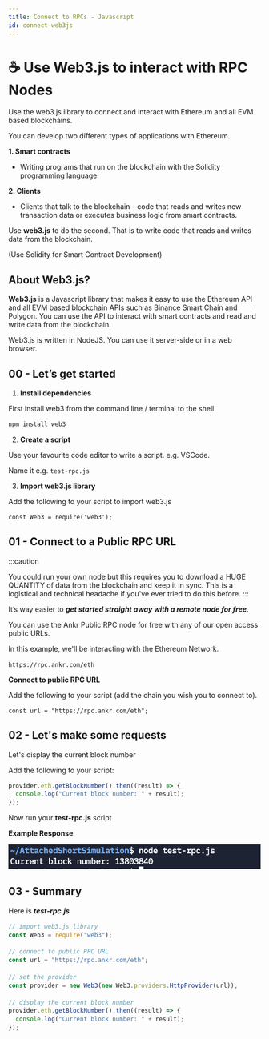 ```yaml
---
title: Connect to RPCs - Javascript
id: connect-web3js 
---
```


# ☕ Use Web3.js to interact with RPC Nodes

Use the web3.js library to connect and interact with Ethereum and all EVM
based blockchains.


You can develop two different types of applications with Ethereum.

**1. Smart contracts** 
- Writing programs that run on the blockchain with the Solidity programming language. 

**2. Clients**
- Clients that talk to the blockchain - code that reads and writes new transaction data or executes business logic from smart contracts.

Use **web3.js** to do the second. That is to write code that reads and writes data from the blockchain.

(Use Solidity for Smart Contract Development)

## About Web3.js?

**Web3.js** is a Javascript library that makes it easy to use the Ethereum API and all EVM based blockchain APIs such as Binance Smart Chain and Polygon. You can use the API to interact with smart contracts and read and write data from the blockchain.

Web3.js is written in NodeJS. You can use it server-side or in a web browser.

## 00 - Let’s get started

1) **Install dependencies**

First install web3 from the command line / terminal to the shell.

```bash
npm install web3
```

2) **Create a script**

Use your favourite code editor to write a script. e.g. VSCode.

Name it e.g. `test-rpc.js`

3) **Import web3.js library**

Add the following to your script to import web3.js

```
const Web3 = require('web3');
```

## 01 - Connect to a Public RPC URL

:::caution

You could run your own node but this requires you to download a HUGE QUANTITY of data from the blockchain and keep it in sync. This is a logistical and technical headache if you've ever tried to do this before.
:::

It’s way easier to _**get started straight away with a remote node for free**_.

You can use the Ankr Public RPC node for free with any of our open access public URLs.

In this example, we'll be interacting with the Ethereum Network.

```https://rpc.ankr.com/eth```


**Connect to public RPC URL**

Add the following to your script (add the chain you wish you to connect to).

```
const url = "https://rpc.ankr.com/eth";
```

## 02 - Let's make some requests

Let's display the current block number

Add the following to your script:

```javascript
provider.eth.getBlockNumber().then((result) => {
  console.log("Current block number: " + result);
});
```

Now run your **test-rpc.js** script

**Example Response**

![Example Response](example-js.png)

## 03 - Summary

Here is _**test-rpc.js**_

```javascript
// import web3.js library
const Web3 = require("web3");
 
// connect to public RPC URL
const url = "https://rpc.ankr.com/eth";
 
// set the provider
const provider = new Web3(new Web3.providers.HttpProvider(url));

// display the current block number
provider.eth.getBlockNumber().then((result) => {
  console.log("Current block number: " + result);
});
```
